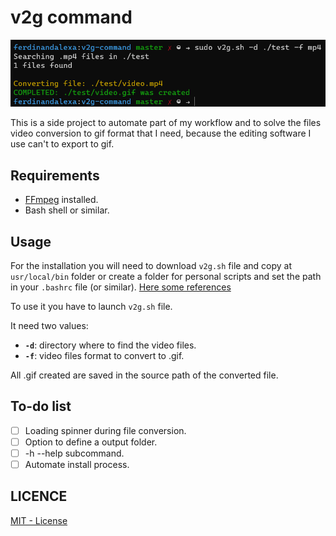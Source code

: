 # v2g command
![WSL console screenshot. Image show next commands and outputs on consople: "sudo v2g.sh -d ./test -f mp4\n Searching .mp4 files in ./test 1 files found\n Converting file: ./test/video.mp4\n COMPLETED: ./test/video.gif was created\n "](preview.png)

This is a side project to automate part of my workflow and to solve the files video conversion to gif format that I need, because the editing software I use can't to export to gif.

## Requirements
* [FFmpeg](https://ffmpeg.org) installed.
* Bash shell or similar.


## Usage
For the installation you will need to download `v2g.sh` file and copy at `usr/local/bin` folder or create a folder for personal scripts and set the path in your `.bashrc` file (or similar). [Here some references](https://stackoverflow.com/questions/3560326/how-to-make-a-shell-script-global)

To use it you have to launch `v2g.sh` file.

It need two values:

* **`-d`**: directory where to find the video files.
* **`-f`**: video files format to convert to .gif.

All .gif created are saved in the source path of the converted file.

## To-do list
- [ ] Loading spinner during file conversion.
- [ ] Option to define a output folder.
- [ ] -h --help subcommand.
- [ ] Automate install process.

## LICENCE
[MIT - License](LICENSE)